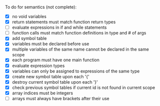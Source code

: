 To do for semantics (not complete):
- [x] no void variables
- [x] return statements must match function return types
- [ ] evaluate expressions in if and while statements
- [ ] function calls must match function definitions in type and # of args
- [x] add symbol table
- [x] variables must be declared before use
- [x] multiple variables of the same name cannot be declared in the same scope
- [x] each program must have one main function
- [x] evaluate expression types
- [x] variables can only be assigned to expressions of the same type
- [x] create new symbol table upon each '{'
- [x] destroy current symbol table upon each '}'
- [x] check previous symbol tables if current id is not found in current scope
- [x] array indices must be integers
- [ ] arrays must always have brackets after their use
